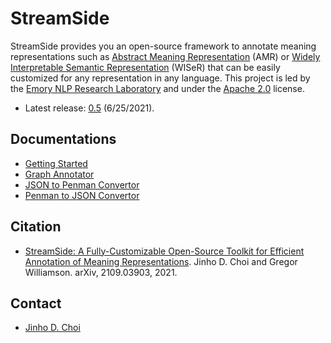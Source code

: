 # StreamSide

StreamSide provides you an open-source framework to annotate meaning representations such as [Abstract Meaning Representation](https://amr.isi.edu) (AMR) or [Widely Interpretable Semantic Representation](https://www.emorynlp.org/projects/wiser-semantic-representation) (WISeR) that can be easily customized for any representation in any language.
This project is led by the [Emory NLP Research Laboratory](https://www.emorynlp.edu) and under the [Apache 2.0](https://github.com/emorynlp/StreamSide/blob/master/LICENSE) license.

* Latest release: [0.5](https://github.com/emorynlp/StreamSide/releases/tag/streamside-0.5) (6/25/2021).

## Documentations

* [Getting Started](https://github.com/emorynlp/StreamSide/blob/master/docs/getting_started.md)
* [Graph Annotator](https://github.com/emorynlp/StreamSide/blob/master/docs/graph_annotator.md)
* [JSON to Penman Convertor](https://github.com/emorynlp/StreamSide/blob/master/docs/json_to_penman.md)
* [Penman to JSON Convertor](https://github.com/emorynlp/StreamSide/blob/master/docs/penman_to_json.md)

## Citation

* [StreamSide: A Fully-Customizable Open-Source Toolkit for Efficient Annotation of Meaning Representations](https://arxiv.org/abs/2109.09853). Jinho D. Choi and Gregor Williamson. arXiv, 2109.03903, 2021.

## Contact

* [Jinho D. Choi](http://www.cs.emory.edu/~choi)
